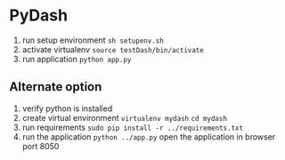 # PyDash

1. run setup environment
   `sh setupenv.sh`
2. activate virtualenv
  `source testDash/bin/activate`
3. run application
  `python app.py`

## Alternate option

1. verify python is installed
2. create virtual environment
   `virtualenv mydash`
   `cd mydash`
3. run requirements
   `sudo pip install -r ../requirements.txt`
4. run the application
   `python ../app.py`
open the application in browser port 8050
